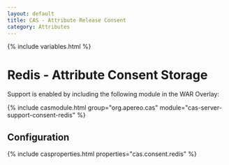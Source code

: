 ```yaml
---
layout: default
title: CAS - Attribute Release Consent
category: Attributes
---
```


{% include variables.html %}

# Redis - Attribute Consent Storage

Support is enabled by including the following module in the WAR Overlay:

{% include casmodule.html group="org.apereo.cas" module="cas-server-support-consent-redis" %}

## Configuration

{% include casproperties.html properties="cas.consent.redis" %}
